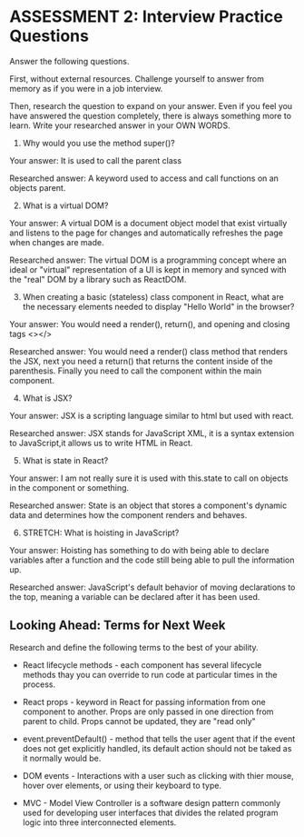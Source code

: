 # ASSESSMENT 2: Interview Practice Questions

Answer the following questions.

First, without external resources. Challenge yourself to answer from memory as if you were in a job interview.

Then, research the question to expand on your answer. Even if you feel you have answered the question completely, there is always something more to learn. Write your researched answer in your OWN WORDS.

1. Why would you use the method super()?

  Your answer: It is used to call the parent class

  Researched answer: A keyword used to access and call functions on an objects parent.



2. What is a virtual DOM?

  Your answer: A virtual DOM is a document object model that exist virtually and listens to the page for changes and automatically refreshes the page when changes are made.

  Researched answer: The virtual DOM is a programming concept where an ideal or "virtual" representation of a UI is kept in memory and synced with the "real" DOM by a library such as ReactDOM. 



3. When creating a basic (stateless) class component in React, what are the necessary elements needed to display "Hello World" in the browser?

  Your answer: You would need a render(), return(), and opening and closing tags <></>

  Researched answer: You would need a render() class method that renders the JSX, next you need a return() that returns the content inside of the parenthesis. Finally you need to call the component within the main component.



4. What is JSX?

  Your answer: JSX is a scripting language similar to html but used with react.

  Researched answer: JSX stands for JavaScript XML, it is a syntax extension to JavaScript,it allows us to write HTML in React.



5. What is state in React?

  Your answer: I am not really sure it is used with this.state to call on objects in the component or something.

  Researched answer: State is an object that stores a component's dynamic data and determines how the component renders and behaves.



6. STRETCH: What is hoisting in JavaScript?

  Your answer: Hoisting has something to do with being able to declare variables after a function and the code still being able to pull the information up.

  Researched answer: JavaScript's default behavior of moving declarations to the top, meaning a variable can be declared after it has been used.



## Looking Ahead: Terms for Next Week

Research and define the following terms to the best of your ability.

- React lifecycle methods - each component has several lifecycle methods thay you can override to run code at particular times in the process.

- React props - keyword in React for passing information from one component to another. Props are only passed in one direction from parent to child. Props cannot be updated, they are "read only"

- event.preventDefault() - method that tells the user agent that if the event does not get explicitly handled, its default action should not be taked as it normally would be.

- DOM events - Interactions with a user such as clicking with thier mouse, hover over elements, or using their keyboard to type.

- MVC - Model View Controller is a software design pattern commonly used for developing user interfaces that divides the related program logic into three interconnected elements.
